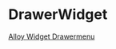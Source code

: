 # DrawerWidget

[Alloy Widget Drawermenu](https://github.com/ricardoalcocer/alloy-widget-drawermenu)
